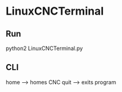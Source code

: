 # LinuxCNCTerminal

## Run
python2 LinuxCNCTerminal.py

## CLI
home --> homes CNC
quit --> exits program
